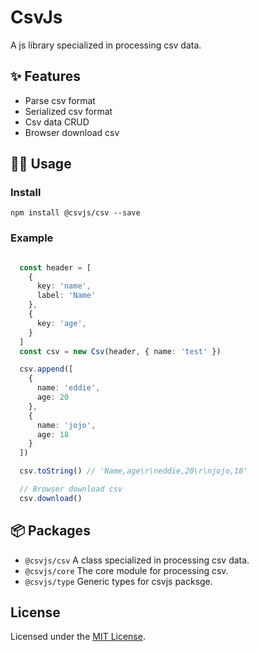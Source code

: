 # CsvJs
A js library specialized in processing csv data.

## ✨ Features

- Parse csv format
- Serialized csv format
- Csv data CRUD
- Browser download csv

## 👨‍💻 Usage

### Install

```shell
npm install @csvjs/csv --save
```

### Example

```typescript

  const header = [
    {
      key: 'name',
      label: 'Name'
    },
    {
      key: 'age',
    }
  ]
  const csv = new Csv(header, { name: 'test' })

  csv.append([
    {
      name: 'eddie',
      age: 20
    },
    {
      name: 'jojo',
      age: 18
    }
  ])

  csv.toString() // 'Name,age\r\neddie,20\r\njojo,18'

  // Browser download csv
  csv.download()

```

## 📦︎ Packages

- `@csvjs/csv` A class specialized in processing csv data.
- `@csvjs/core` The core module for processing csv.
- `@csvjs/type` Generic types for csvjs packsge.

## License

Licensed under the [MIT License](LICENSE).
